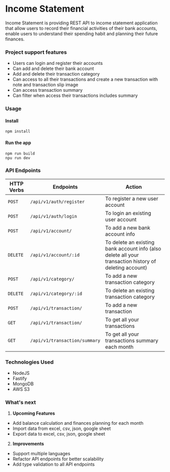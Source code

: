 # Income Statement

Income Statement is providing REST API to income statement application that allow
users to record their financial activities of their bank accounts, enable users to
understand their spending habit and planning their future finances.

### Project support features

- Users can login and register their accounts
- Can add and delete their bank account
- Add and delete their transaction category
- Can access to all their transactions and create a new transaction with note and transaction slip image
- Can access transaction summary
- Can filter when access their transactions includes summary

### Usage

#### Install

```
npm install
```

#### Run the app

```
npm run build
npu run dev
```

### API Endpoints

| HTTP Verbs | Endpoints                     | Action                                                                                                 |
| ---------- | ----------------------------- | ------------------------------------------------------------------------------------------------------ |
| `POST`     | `/api/v1/auth/register`       | To register a new user account                                                                         |
| `POST`     | `/api/v1/auth/login`          | To login an existing user account                                                                      |
| `POST`     | `/api/v1/account/`            | To add a new bank account info                                                                         |
| `DELETE`   | `/api/v1/account/:id`         | To delete an existing bank account info (also delete all your transaction history of deleting account) |
| `POST`     | `/api/v1/category/`           | To add a new transaction category                                                                      |
| `DELETE`   | `/api/v1/category/:id`        | To delete an existing transaction category                                                             |
| `POST`     | `/api/v1/transaction/`        | To add a new transaction                                                                               |
| `GET`      | `/api/v1/transaction/`        | To get all your transactions                                                                           |
| `GET`      | `/api/v1/transaction/summary` | To get all your transactions summary each month                                                        |

### Technologies Used

- NodeJS
- Fastify
- MongoDB
- AWS S3

### What's next

1. **Upcoming Features**

- Add balance calculation and finances planning for each month
- Import data from excel, csv, json, google sheet
- Export data to excel, csv, json, google sheet

2. **Improvements**

- Support multiple languages
- Refactor API endpoints for better scalability
- Add type validation to all API endpoints
